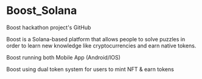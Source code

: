 # Boost_Solana
Boost hackathon project's GitHub 

Boost is a Solana-based platform that allows people to solve puzzles in order to learn new knowledge like cryptocurrencies and earn native tokens.

Boost running both Mobile App (Android/IOS)

Boost using dual token system for users to mint NFT & earn tokens 
